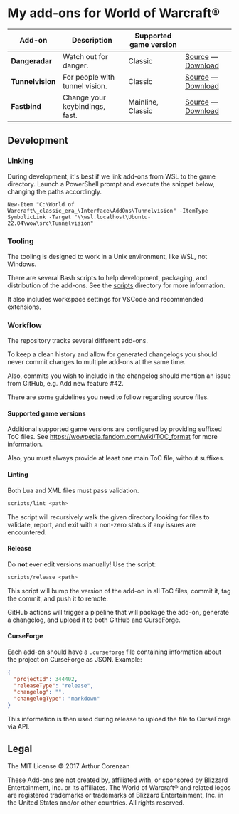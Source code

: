 # My add-ons for World of Warcraft®

| Add-on           | Description                    | Supported game version |                                                                       |
| ---------------- | ------------------------------ | ---------------------- | --------------------------------------------------------------------- |
| **Dangeradar**   | Watch out for danger.          | Classic                | [Source](/addons/Dangeradar) — [Download](/releases?q=Dangeradar)     |
| **Tunnelvision** | For people with tunnel vision. | Classic                | [Source](/addons/Tunnelvision) — [Download](/releases?q=Tunnelvision) |
| **Fastbind**     | Change your keybindings, fast. | Mainline, Classic      | [Source](/addons/Fastbind) — [Download](/releases?q=Fastbind)         |

## Development

### Linking

During development, it's best if we link add-ons from WSL to the game directory. Launch a PowerShell prompt and execute the snippet below, changing the paths accordingly.

```psh
New-Item "C:\World of Warcraft\_classic_era_\Interface\AddOns\Tunnelvision" -ItemType SymbolicLink -Target "\\wsl.localhost\Ubuntu-22.04\wow\src\Tunnelvision"
```

### Tooling

The tooling is designed to work in a Unix environment, like WSL, not Windows.

There are several Bash scripts to help development, packaging, and distribution of the add-ons. See the [scripts](/scripts) directory for more information.

It also includes workspace settings for VSCode and recommended extensions.

### Workflow

The repository tracks several different add-ons.

To keep a clean history and allow for generated changelogs you should never commit changes to multiple add-ons at the same time.

Also, commits you wish to include in the changelog should mention an issue from GitHub, e.g. Add new feature #42.

There are some guidelines you need to follow regarding source files.

#### Supported game versions

Additional supported game versions are configured by providing suffixed ToC files. See <https://wowpedia.fandom.com/wiki/TOC_format> for more information.

Also, you must always provide at least one main ToC file, without suffixes.

#### Linting

Both Lua and XML files must pass validation.

```sh
scripts/lint <path>
```

The script will recursively walk the given directory looking for files to validate, report, and exit with a non-zero status if any issues are encountered.

#### Release

Do **not** ever edit versions manually! Use the script:

```sh
scripts/release <path>
```

This script will bump the version of the add-on in all ToC files, commit it, tag the commit, and push it to remote.

GitHub actions will trigger a pipeline that will package the add-on, generate a changelog, and upload it to both GitHub and CurseForge.

#### CurseForge

Each add-on should have a `.curseforge` file containing information about the project on CurseForge as JSON. Example:

```json
{
  "projectId": 344402,
  "releaseType": "release",
  "changelog": "",
  "changelogType": "markdown"
}
```

This information is then used during release to upload the file to CurseForge via API.

## Legal

The MIT License © 2017 Arthur Corenzan

These Add-ons are not created by, affiliated with, or sponsored by Blizzard Entertainment, Inc. or its affiliates. The World of Warcraft® and related logos are registered trademarks or trademarks of Blizzard Entertainment, Inc. in the United States and/or other countries. All rights reserved.
